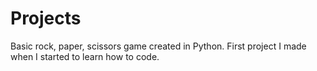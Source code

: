 # Projects

Basic rock, paper, scissors game created in Python. First project I made when I started to learn how to code.
